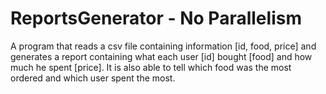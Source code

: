 # ReportsGenerator - No Parallelism

A program that reads a csv file containing information [id, food, price] and generates a report containing what each user [id] bought [food] and how much he spent [price]. It is also able to tell which food was the most ordered and which user spent the most.